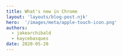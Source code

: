 ```yaml
---
title: What's new in Chrome
layout: 'layouts/blog-post.njk'
hero:  '/images/meta/apple-touch-icon.png'
authors:
  - jakearchibald
  - kaycebasques
date: 2020-05-20
---
```

